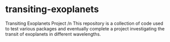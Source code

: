 # transiting-exoplanets
Transiting Exoplanets Project /n
This repository is a collection of code used to test various packages and eventually complete a
project investigating the transit of exoplanets in different wavelengths.
